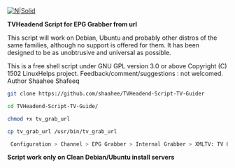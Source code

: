 [![N|Solid](http://i68.tinypic.com/a1ohky.png)](https://shaahees.net)

<b>TVHeadend Script for EPG Grabber from url</b>

This script will work on Debian, Ubuntu and probably other distros
of the same families, although no support is offered for them. 
It has been designed to be as unobtrusive and universal as possible.

This is a free shell script under GNU GPL version 3.0 or above
Copyright (C) 1502 LinuxHelps project.
Feedback/comment/suggestions : not welcomed.
Author Shaahee Shafeeq


```sh
git clone https://github.com/shaahee/TVHeadend-Script-TV-Guider

cd TVHeadend-Script-TV-Guide/

chmod +x tv_grab_url

cp tv_grab_url /usr/bin/tv_grab_url

 Configuration > Channel > EPG Grabber > Internal Grabber > XMLTV: TV Grab by URL > Save

```

<b>Script work only on Clean Debian/Ubuntu install servers</b>

